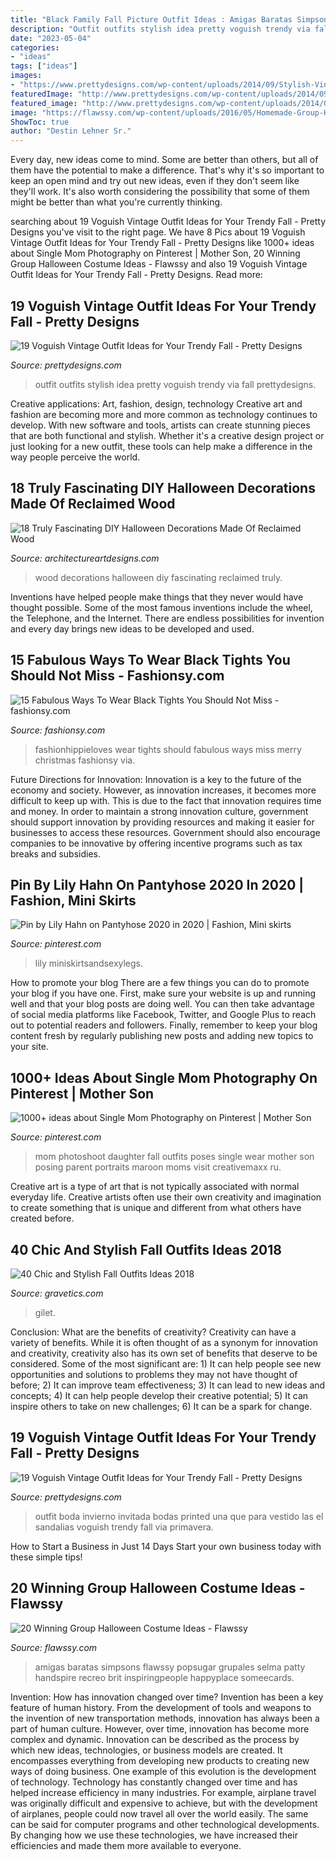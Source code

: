 ```yaml
---
title: "Black Family Fall Picture Outfit Ideas : Amigas Baratas Simpsons Flawssy Popsugar Grupales Selma Patty Handspire Recreo Brit Inspiringpeople Happyplace Someecards"
description: "Outfit outfits stylish idea pretty voguish trendy via fall prettydesigns"
date: "2023-05-04"
categories:
- "ideas"
tags: ["ideas"]
images:
- "https://www.prettydesigns.com/wp-content/uploads/2014/09/Stylish-Vintage-Outfit-Idea.jpg"
featuredImage: "http://www.prettydesigns.com/wp-content/uploads/2014/09/Printed-Vintage-Outfit-for-Women.jpg"
featured_image: "http://www.prettydesigns.com/wp-content/uploads/2014/09/Printed-Vintage-Outfit-for-Women.jpg"
image: "https://flawssy.com/wp-content/uploads/2016/05/Homemade-Group-Halloween-Costume-Ideas.jpg"
ShowToc: true
author: "Destin Lehner Sr."
---
```



Every day, new ideas come to mind. Some are better than others, but all of them have the potential to make a difference. That's why it's so important to keep an open mind and try out new ideas, even if they don't seem like they'll work. It's also worth considering the possibility that some of them might be better than what you're currently thinking.

	

		
searching about 19 Voguish Vintage Outfit Ideas for Your Trendy Fall - Pretty Designs you've visit to the right page. We have 8 Pics about 19 Voguish Vintage Outfit Ideas for Your Trendy Fall - Pretty Designs like 1000+ ideas about Single Mom Photography on Pinterest | Mother Son, 20 Winning Group Halloween Costume Ideas - Flawssy and also 19 Voguish Vintage Outfit Ideas for Your Trendy Fall - Pretty Designs. Read more:
		
    
## 19 Voguish Vintage Outfit Ideas For Your Trendy Fall - Pretty Designs

<img loading=lazy src="https://www.prettydesigns.com/wp-content/uploads/2014/09/Stylish-Vintage-Outfit-Idea.jpg" onerror="this.onerror=null;this.src='https://tse3.mm.bing.net/th?id=OIP.wjJdAxBXlhFFGJyaWcb3XAHaK1&amp;pid=15.1';" alt="19 Voguish Vintage Outfit Ideas for Your Trendy Fall - Pretty Designs">

_Source: prettydesigns.com_

>outfit outfits stylish idea pretty voguish trendy via fall prettydesigns. 

	

Creative applications: Art, fashion, design, technology
Creative art and fashion are becoming more and more common as technology continues to develop. With new software and tools, artists can create stunning pieces that are both functional and stylish. Whether it's a creative design project or just looking for a new outfit, these tools can help make a difference in the way people perceive the world.

    
## 18 Truly Fascinating DIY Halloween Decorations Made Of Reclaimed Wood

<img loading=lazy src="https://www.architectureartdesigns.com/wp-content/uploads/2016/09/1-7-630x595.jpg" onerror="this.onerror=null;this.src='https://tse1.mm.bing.net/th?id=OIP.wLdcVOxinaB7qzEJqZnyqAHaG_&amp;pid=15.1';" alt="18 Truly Fascinating DIY Halloween Decorations Made Of Reclaimed Wood">

_Source: architectureartdesigns.com_

>wood decorations halloween diy fascinating reclaimed truly. 

	

Inventions have helped people make things that they never would have thought possible. Some of the most famous inventions include the wheel, the Telephone, and the Internet. There are endless possibilities for invention and every day brings new ideas to be developed and used.

    
## 15 Fabulous Ways To Wear Black Tights You Should Not Miss - Fashionsy.com

<img loading=lazy src="http://fashionsy.com/wp-content/uploads/2016/10/fur-1.jpg" onerror="this.onerror=null;this.src='https://tse4.mm.bing.net/th?id=OIP.miAsgNU31TnnLogDDrlmLAHaLH&amp;pid=15.1';" alt="15 Fabulous Ways To Wear Black Tights You Should Not Miss - fashionsy.com">

_Source: fashionsy.com_

>fashionhippieloves wear tights should fabulous ways miss merry christmas fashionsy via. 

	

Future Directions for Innovation:
Innovation is a key to the future of the economy and society. However, as innovation increases, it becomes more difficult to keep up with. This is due to the fact that innovation requires time and money. In order to maintain a strong innovation culture, government should support innovation by providing resources and making it easier for businesses to access these resources. Government should also encourage companies to be innovative by offering incentive programs such as tax breaks and subsidies.

    
## Pin By Lily Hahn On Pantyhose 2020 In 2020 | Fashion, Mini Skirts

<img loading=lazy src="https://i.pinimg.com/736x/27/14/75/271475248df71c1cf2503fbc3e320524.jpg" onerror="this.onerror=null;this.src='https://tse2.mm.bing.net/th?id=OIP.kW9bdDSB00QO6T1BIRuqYQHaQJ&amp;pid=15.1';" alt="Pin by Lily Hahn on Pantyhose 2020 in 2020 | Fashion, Mini skirts">

_Source: pinterest.com_

>lily miniskirtsandsexylegs. 

	

How to promote your blog
There are a few things you can do to promote your blog if you have one. First, make sure your website is up and running well and that your blog posts are doing well. You can then take advantage of social media platforms like Facebook, Twitter, and Google Plus to reach out to potential readers and followers. Finally, remember to keep your blog content fresh by regularly publishing new posts and adding new topics to your site.

    
## 1000+ Ideas About Single Mom Photography On Pinterest | Mother Son

<img loading=lazy src="https://i.pinimg.com/736x/92/28/d7/9228d7fe41722dbb0273d144f90c7ed3--single-mom-photography-single-moms.jpg" onerror="this.onerror=null;this.src='https://tse4.mm.bing.net/th?id=OIP.s7wR2BywpIHcGjVYzl94PQHaLH&amp;pid=15.1';" alt="1000+ ideas about Single Mom Photography on Pinterest | Mother Son">

_Source: pinterest.com_

>mom photoshoot daughter fall outfits poses single wear mother son posing parent portraits maroon moms visit creativemaxx ru. 

	

Creative art is a type of art that is not typically associated with normal everyday life. Creative artists often use their own creativity and imagination to create something that is unique and different from what others have created before.

    
## 40 Chic And Stylish Fall Outfits Ideas 2018

<img loading=lazy src="https://www.gravetics.com/wp-content/uploads/2017/10/womens-black-gilet.jpg" onerror="this.onerror=null;this.src='https://tse1.mm.bing.net/th?id=OIP.c7XTR7FoZHuVme95I8fvMgAAAA&amp;pid=15.1';" alt="40 Chic and Stylish Fall Outfits Ideas 2018">

_Source: gravetics.com_

>gilet. 

	

Conclusion: What are the benefits of creativity?
Creativity can have a variety of benefits. While it is often thought of as a synonym for innovation and creativity, creativity also has its own set of benefits that deserve to be considered. Some of the most significant are: 1) It can help people see new opportunities and solutions to problems they may not have thought of before; 2) It can improve team effectiveness; 3) It can lead to new ideas and concepts; 4) It can help people develop their creative potential; 5) It can inspire others to take on new challenges; 6) It can be a spark for change.

    
## 19 Voguish Vintage Outfit Ideas For Your Trendy Fall - Pretty Designs

<img loading=lazy src="http://www.prettydesigns.com/wp-content/uploads/2014/09/Printed-Vintage-Outfit-for-Women.jpg" onerror="this.onerror=null;this.src='https://tse1.mm.bing.net/th?id=OIP.EdQPGgmTc1ivshLhAZBMOgHaLC&amp;pid=15.1';" alt="19 Voguish Vintage Outfit Ideas for Your Trendy Fall - Pretty Designs">

_Source: prettydesigns.com_

>outfit boda invierno invitada bodas printed una que para vestido las el sandalias voguish trendy fall via primavera. 

	

How to Start a Business in Just 14 Days
Start your own business today with these simple tips!

    
## 20 Winning Group Halloween Costume Ideas - Flawssy

<img loading=lazy src="https://flawssy.com/wp-content/uploads/2016/05/Homemade-Group-Halloween-Costume-Ideas.jpg" onerror="this.onerror=null;this.src='https://tse3.mm.bing.net/th?id=OIP.87lFpt1LyELs2cwghnbDxgDgEs&amp;pid=15.1';" alt="20 Winning Group Halloween Costume Ideas - Flawssy">

_Source: flawssy.com_

>amigas baratas simpsons flawssy popsugar grupales selma patty handspire recreo brit inspiringpeople happyplace someecards. 

	

Invention: How has innovation changed over time?
Invention has been a key feature of human history. From the development of tools and weapons to the invention of new transportation methods, innovation has always been a part of human culture. However, over time, innovation has become more complex and dynamic. Innovation can be described as the process by which new ideas, technologies, or business models are created. It encompasses everything from developing new products to creating new ways of doing business.
One example of this evolution is the development of technology. Technology has constantly changed over time and has helped increase efficiency in many industries. For example, airplane travel was originally difficult and expensive to achieve, but with the development of airplanes, people could now travel all over the world easily. The same can be said for computer programs and other technological developments. By changing how we use these technologies, we have increased their efficiencies and made them more available to everyone.

